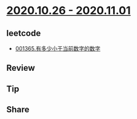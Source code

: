 # [2020.10.26 - 2020.11.01](https://github.com/vjudge/ARTS/blob/master/2020/第0081周.md)

## leetcode
* [001365.有多少小于当前数字的数字](https://github.com/vjudge/leetcode/tree/master/001201-001600/001365.有多少小于当前数字的数字)

## Review


## Tip



## Share
